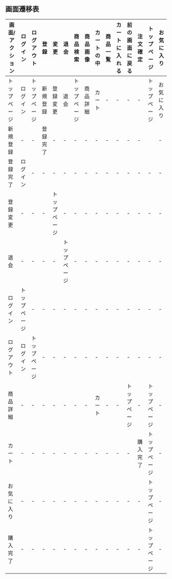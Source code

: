 ## 画面遷移表

|画面/アクション|ログイン|ログアウト|登録|変更|退会|商品検索|商品画像|カートの中|商品一覧|カートに入れる|前の画面に戻る|注文確定|トップページ|お気に入り|
|-------------|-------|---------|-----|---|---|--------|-------|---------|-------|-------------|-------------|---------|-----------|---------|
|トップページ|ログイン|トップページ|新規登録|登録変更|退会|トップページ|商品詳細|カート|-|-|-|-|トップページ|お気に入り|
|新規登録|-|-|登録完了|-|-|-|-|-|-|-|-|-||-|-|
|登録完了|ログイン|-|-|-|-|-|-|-|-|-|-|-|-|-|-|
|登録変更|-|-|-|トップページ|-|-|-|-|-|-|-|-|-|-|-|-|
|退会|-|-|-|-|トップページ|-|-|-|-|-|-|-|-|-|-|-|
|ログイン|トップページ|-|-|-|-|-|-|-|-|-|-|-|-|-|-|-|
|ログアウト|ログイン|トップページ|-|-|-|-|-|-|-|-|-|-|-|-|-|-|
|商品詳細|-|-|-|-|-|-|-|カート|-|-|トップページ|-|トップページ|-|
|カート|-|-|-|-|-|-|-|-|-|-|-|購入完了|トップページ|-|
|お気に入り|-|-|-|-|-|-|-|-|-|-|-|-|トップページ|-|
|購入完了|-|-|-|-|-|-|-|-|-|-|-|-|トップページ|-|
